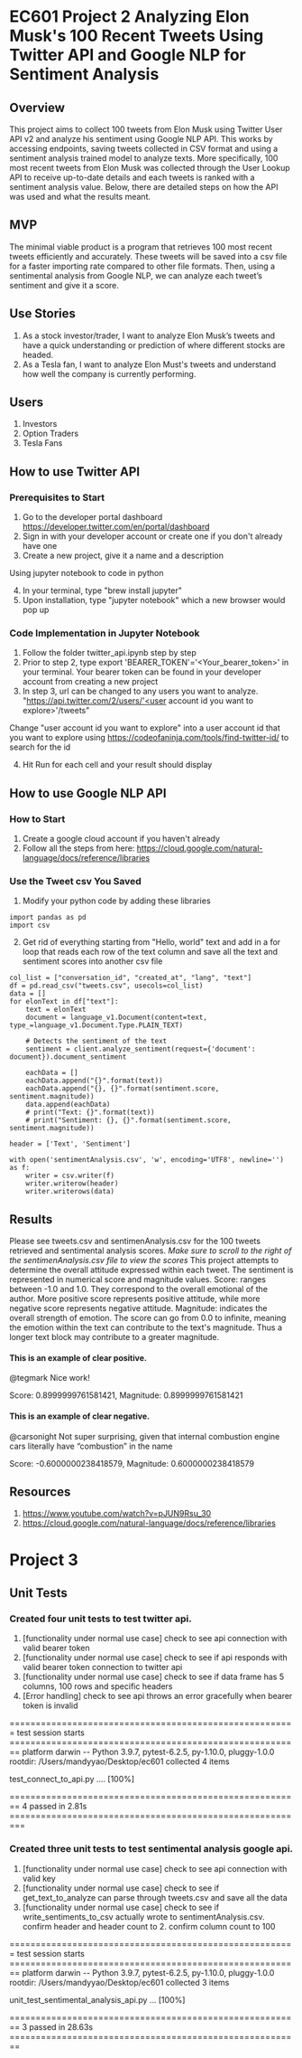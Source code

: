 # EC601 Project 2 Analyzing Elon Musk's 100 Recent Tweets Using Twitter API and Google NLP for Sentiment Analysis

## Overview
This project aims to collect 100 tweets from Elon Musk using Twitter User API v2 and analyze his sentiment using Google NLP API. This works by accessing endpoints, saving tweets collected in CSV format and using a sentiment analysis trained model to analyze texts. More specifically, 100 most recent tweets from Elon Musk was collected through the User Lookup API to receive up-to-date details and each tweets is ranked with a sentiment analysis value. Below, there are detailed steps on how the API was used and what the results meant.

## MVP
The minimal viable product is a program that retrieves 100 most recent tweets efficiently and accurately. These tweets will be saved into a csv file for a faster importing rate compared to other file formats. Then, using a sentimental analysis from Google NLP, we can analyze each tweet’s sentiment and give it a score. 

## Use Stories
1) As a stock investor/trader, I want to analyze Elon Musk’s tweets and have a quick understanding or prediction of where different stocks are headed.
2) As a Tesla fan, I want to analyze Elon Must's tweets and understand how well the company is currently performing.

## Users
1) Investors
2) Option Traders
3) Tesla Fans

## How to use Twitter API
### Prerequisites to Start
1) Go to the developer portal dashboard https://developer.twitter.com/en/portal/dashboard 
2) Sign in with your developer account or create one if you don't already have one
3) Create a new project, give it a name and a description

Using jupyter notebook to code in python

4) In your terminal, type "brew install jupyter"
5) Upon installation, type "jupyter notebook" which a new browser would pop up 

### Code Implementation in Jupyter Notebook
1) Follow the folder twitter_api.ipynb step by step 
2) Prior to step 2, type export 'BEARER_TOKEN'='<Your_bearer_token>' in your terminal. Your bearer token can be found in your developer account from creating a new project
3) In step 3, url can be changed to any users you want to analyze. 
"https://api.twitter.com/2/users/'<user account id you want to explore>'/tweets"
  
Change "user account id you want to explore" into a user account id that you want to explore using https://codeofaninja.com/tools/find-twitter-id/ to search for the id
  
4) Hit Run for each cell and your result should display

## How to use Google NLP API
### How to Start
1) Create a google cloud account if you haven't already
2) Follow all the steps from here: https://cloud.google.com/natural-language/docs/reference/libraries

### Use the Tweet csv You Saved
1) Modify your python code by adding these libraries
```
import pandas as pd
import csv
```
2) Get rid of everything starting from "Hello, world" text and add in a for loop that reads each row of the text column and save all the text and sentiment scores into another csv file
```
col_list = ["conversation_id", "created_at", "lang", "text"]
df = pd.read_csv("tweets.csv", usecols=col_list)
data = []
for elonText in df["text"]:
    text = elonText
    document = language_v1.Document(content=text, type_=language_v1.Document.Type.PLAIN_TEXT)

    # Detects the sentiment of the text
    sentiment = client.analyze_sentiment(request={'document': document}).document_sentiment

    eachData = []
    eachData.append("{}".format(text))
    eachData.append("{}, {}".format(sentiment.score, sentiment.magnitude))
    data.append(eachData)
    # print("Text: {}".format(text))
    # print("Sentiment: {}, {}".format(sentiment.score, sentiment.magnitude))

header = ['Text', 'Sentiment']

with open('sentimentAnalysis.csv', 'w', encoding='UTF8', newline='') as f:
    writer = csv.writer(f)
    writer.writerow(header)
    writer.writerows(data) 
```

  
## Results
Please see tweets.csv and sentimenAnalysis.csv for the 100 tweets retrieved and sentimental analysis scores.
*Make sure to scroll to the right of the sentimenAnalysis.csv file to view the scores*
This project attempts to determine the overall attitude expressed within each tweet. The sentiment is represented in numerical score and magnitude values.
Score: ranges between -1.0 and 1.0. They correspond to the overall emotional of the author. More positive score represents positive attitude, while more negative score represents negative attitude. 
Magnitude: indicates the overall strength of emotion. The score can go from 0.0 to infinite, meaning the emotion within the text can contribute to the text's magnitude. Thus a longer text block may contribute to a greater magnitude. 
#### This is an example of clear positive.
@tegmark Nice work!	

Score: 0.8999999761581421, Magnitude: 0.8999999761581421
#### This is an example of clear negative.
@carsonight Not super surprising, given that internal combustion engine cars literally have “combustion” in the name	

Score: -0.6000000238418579, Magnitude: 0.6000000238418579

## Resources
1) https://www.youtube.com/watch?v=pJUN9Rsu_30
2) https://cloud.google.com/natural-language/docs/reference/libraries
  
  
# Project 3
## Unit Tests
### Created four unit tests to test twitter api.
1) [functionality under normal use case] check to see api connection with valid bearer token
2) [functionality under normal use case] check to see if api responds with valid bearer token connection to twitter api
3) [functionality under normal use case] check to see if data frame has 5 columns, 100 rows and specific headers
4) [Error handling] check to see api throws an error gracefully when bearer token is invalid
  
======================================================= test session starts ========================================================
platform darwin -- Python 3.9.7, pytest-6.2.5, py-1.10.0, pluggy-1.0.0
rootdir: /Users/mandyyao/Desktop/ec601
collected 4 items                                                                                                                  

test_connect_to_api.py ....                                                                                                  [100%]

======================================================== 4 passed in 2.81s =========================================================
  
### Created three unit tests to test sentimental analysis google api.
1) [functionality under normal use case] check to see api connection with valid key
2) [functionality under normal use case] check to see if get_text_to_analyze can parse through tweets.csv and save all the data
3) [functionality under normal use case] check to see if write_sentiments_to_csv actually wrote to sentimentAnalysis.csv. confirm header and header count to 2. confirm column count to 100
  
======================================================= test session starts ========================================================
platform darwin -- Python 3.9.7, pytest-6.2.5, py-1.10.0, pluggy-1.0.0
rootdir: /Users/mandyyao/Desktop/ec601
collected 3 items                                                                                                                  

unit_test_sentimental_analysis_api.py ...                                                                                    [100%]

======================================================== 3 passed in 28.63s ========================================================
